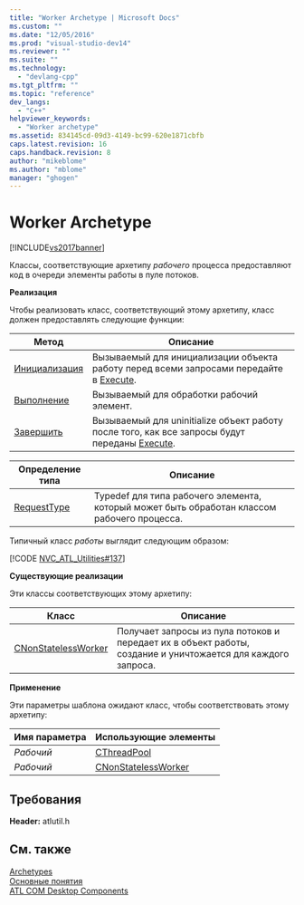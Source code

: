 ```yaml
---
title: "Worker Archetype | Microsoft Docs"
ms.custom: ""
ms.date: "12/05/2016"
ms.prod: "visual-studio-dev14"
ms.reviewer: ""
ms.suite: ""
ms.technology: 
  - "devlang-cpp"
ms.tgt_pltfrm: ""
ms.topic: "reference"
dev_langs: 
  - "C++"
helpviewer_keywords: 
  - "Worker archetype"
ms.assetid: 834145cd-09d3-4149-bc99-620e1871cbfb
caps.latest.revision: 16
caps.handback.revision: 8
author: "mikeblome"
ms.author: "mblome"
manager: "ghogen"
---
```

# Worker Archetype
[!INCLUDE[vs2017banner](../../assembler/inline/includes/vs2017banner.md)]

Классы, соответствующие архетипу *рабочего* процесса предоставляют код в очереди элементы работы в пуле потоков.  
  
 **Реализация**  
  
 Чтобы реализовать класс, соответствующий этому архетипу, класс должен предоставлять следующие функции:  
  
|Метод|Описание|  
|-----------|--------------|  
|[Инициализация](../Topic/WorkerArchetype::Initialize.md)|Вызываемый для инициализации объекта работу перед всеми запросами передайте в [Execute](../Topic/WorkerArchetype::Execute.md).|  
|[Выполнение](../Topic/WorkerArchetype::Execute.md)|Вызываемый для обработки рабочий элемент.|  
|[Завершить](../Topic/WorkerArchetype::Terminate.md)|Вызываемый для uninitialize объект работу после того, как все запросы будут переданы [Execute](../Topic/WorkerArchetype::Execute.md).|  
  
|Определение типа|Описание|  
|----------------------|--------------|  
|[RequestType](../Topic/WorkerArchetype::RequestType.md)|Typedef для типа рабочего элемента, который может быть обработан классом рабочего процесса.|  
  
 Типичный класс *работы* выглядит следующим образом:  
  
 [!CODE [NVC_ATL_Utilities#137](../CodeSnippet/VS_Snippets_Cpp/NVC_ATL_Utilities#137)]  
  
 **Существующие реализации**  
  
 Эти классы соответствующих этому архетипу:  
  
|Класс|Описание|  
|-----------|--------------|  
|[CNonStatelessWorker](../Topic/CNonStatelessWorker%20Class.md)|Получает запросы из пула потоков и передает их в объект работы, создание и уничтожается для каждого запроса.|  
  
 **Применение**  
  
 Эти параметры шаблона ожидают класс, чтобы соответствовать этому архетипу:  
  
|Имя параметра|Использующие элементы|  
|-------------------|---------------------------|  
|*Рабочий*|[CThreadPool](../Topic/CThreadPool%20Class.md)|  
|*Рабочий*|[CNonStatelessWorker](../Topic/CNonStatelessWorker%20Class.md)|  
  
## Требования  
 **Header:** atlutil.h  
  
## См. также  
 [Archetypes](../../atl/reference/atl-archetypes.md)   
 [Основные понятия](../../atl/active-template-library-atl-concepts.md)   
 [ATL COM Desktop Components](../../atl/atl-com-desktop-components.md)